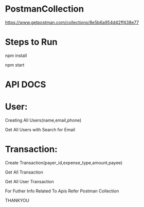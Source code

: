 # PostmanCollection

https://www.getpostman.com/collections/8e5b6a954d42ff438e77

# Steps to Run

npm install

npm start

# API DOCS

# User:

Creating All Users(name,email,phone)

Get All Users with Search for Email

# Transaction:

Create Transaction(payer_id,expense_type,amount,payee)

Get All Transaction

Get All User Transaction

For Futher Info Related To Apis Refer Postman Collection

THANKYOU
